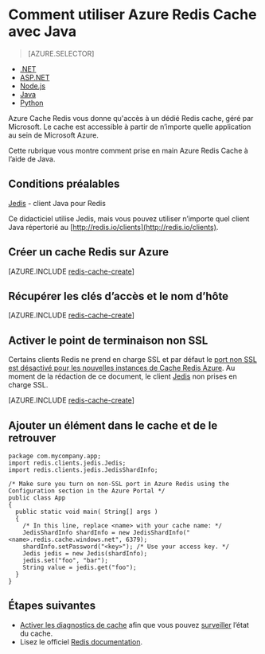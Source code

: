 <properties
   pageTitle="Comment utiliser Azure Redis Cache avec Java | Microsoft Azure"
    description="Prise en main Cache Redis Azure à l’aide de Java"
    services="redis-cache"
    documentationCenter=""
    authors="steved0x"
    manager="douge"
    editor=""/>

<tags
    ms.service="cache"
    ms.devlang="java"
    ms.topic="hero-article"
    ms.tgt_pltfrm="cache-redis"
    ms.workload="tbd"
    ms.date="08/24/2016"
    ms.author="sdanie"/>

# <a name="how-to-use-azure-redis-cache-with-java"></a>Comment utiliser Azure Redis Cache avec Java

> [AZURE.SELECTOR]
- [.NET](cache-dotnet-how-to-use-azure-redis-cache.md)
- [ASP.NET](cache-web-app-howto.md)
- [Node.js](cache-nodejs-get-started.md)
- [Java](cache-java-get-started.md)
- [Python](cache-python-get-started.md)

Azure Cache Redis vous donne qu'accès à un dédié Redis cache, géré par Microsoft. Le cache est accessible à partir de n’importe quelle application au sein de Microsoft Azure.

Cette rubrique vous montre comment prise en main Azure Redis Cache à l’aide de Java.

## <a name="prerequisites"></a>Conditions préalables

[Jedis](https://github.com/xetorthio/jedis) - client Java pour Redis

Ce didacticiel utilise Jedis, mais vous pouvez utiliser n’importe quel client Java répertorié au [http://redis.io/clients](http://redis.io/clients).

## <a name="create-a-redis-cache-on-azure"></a>Créer un cache Redis sur Azure

[AZURE.INCLUDE [redis-cache-create](../../includes/redis-cache-create.md)]

## <a name="retrieve-the-host-name-and-access-keys"></a>Récupérer les clés d’accès et le nom d’hôte

[AZURE.INCLUDE [redis-cache-create](../../includes/redis-cache-access-keys.md)]


## <a name="enable-the-non-ssl-endpoint"></a>Activer le point de terminaison non SSL

Certains clients Redis ne prend en charge SSL et par défaut le [port non SSL est désactivé pour les nouvelles instances de Cache Redis Azure](cache-configure.md#access-ports). Au moment de la rédaction de ce document, le client [Jedis](https://github.com/xetorthio/jedis) non prises en charge SSL. 

[AZURE.INCLUDE [redis-cache-create](../../includes/redis-cache-non-ssl-port.md)]




## <a name="add-something-to-the-cache-and-retrieve-it"></a>Ajouter un élément dans le cache et de le retrouver

    package com.mycompany.app;
    import redis.clients.jedis.Jedis;
    import redis.clients.jedis.JedisShardInfo;

    /* Make sure you turn on non-SSL port in Azure Redis using the Configuration section in the Azure Portal */
    public class App
    {
      public static void main( String[] args )
      {
        /* In this line, replace <name> with your cache name: */
        JedisShardInfo shardInfo = new JedisShardInfo("<name>.redis.cache.windows.net", 6379);
        shardInfo.setPassword("<key>"); /* Use your access key. */
        Jedis jedis = new Jedis(shardInfo);
        jedis.set("foo", "bar");
        String value = jedis.get("foo");
      }
    }


## <a name="next-steps"></a>Étapes suivantes

- [Activer les diagnostics de cache](https://msdn.microsoft.com/library/azure/dn763945.aspx#EnableDiagnostics) afin que vous pouvez [surveiller](https://msdn.microsoft.com/library/azure/dn763945.aspx) l’état du cache.
- Lisez le officiel [Redis documentation](http://redis.io/documentation).

